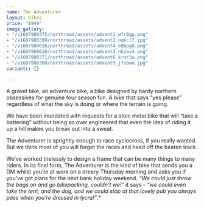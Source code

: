 ```yaml
---
name: The Adventurer
layout: bikes
price: "£949"
image_gallery:
- "/v1607980375/northroad/assets/advent1_wfr8gp.png"
- "/v1607980390/northroad/assets/advent2_uqkcl7.jpg"
- "/v1607980610/northroad/assets/advent4_e8bpg8.png"
- "/v1607980610/northroad/assets/advent3_nkiwv4.png"
- "/v1607980371/northroad/assets/advent6_kror3w.png"
- "/v1607980360/northroad/assets/advent5_jfsbwo.jpg"
variants: []

---
```

A gravel bike, an adventure bike, a bike designed by hardy northern obsessives for genuine four season fun. A bike that says “yes please” regardless of what the sky is doing or where the terrain is going.

We have been inundated with requests for a stoic metal bike that will “take a battering” without being so over engineered that even the idea of riding it up a hill makes you break out into a sweat.

The Adventurer is sprightly enough to race cyclocross, if you really wanted. But we think most of you will forget the races and head off the beaten track.

We’ve worked tirelessly to design a frame that can be many things to many riders. In its final form, The Adventurer is the kind of bike that sends you a DM whilst you’re at work on a dreary Thursday morning and asks you if you’ve got plans for the next bank holiday weekend. _“We could just throw the bags on and go bikepacking, couldn’t we!”_ it says - _“we could even take the tent, and the dog, and we could stop at that lovely pub you always pass when you’re dressed in lycra!”_.*
